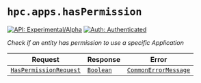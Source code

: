 # `hpc.apps.hasPermission`

[![API: Experimental/Alpha](https://img.shields.io/static/v1?label=API&message=Experimental/Alpha&color=orange&style=flat-square)](/docs/developer-guide/core/api-conventions.md)
[![Auth: Authenticated](https://img.shields.io/static/v1?label=Auth&message=Authenticated&color=informational&style=flat-square)](/docs/developer-guide/core/types.md#role)


_Check if an entity has permission to use a specific Application_

| Request | Response | Error |
|---------|----------|-------|
|<code><a href='#haspermissionrequest'>HasPermissionRequest</a></code>|<code><a href='https://kotlinlang.org/api/latest/jvm/stdlib/kotlin/-boolean/'>Boolean</a></code>|<code><a href='/docs/reference/dk.sdu.cloud.CommonErrorMessage.md'>CommonErrorMessage</a></code>|


